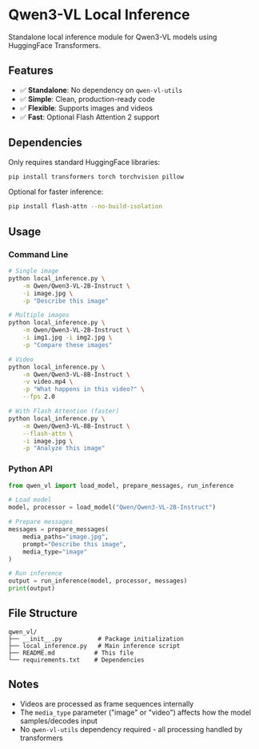 # Qwen3-VL Local Inference

Standalone local inference module for Qwen3-VL models using HuggingFace Transformers.

## Features

- ✅ **Standalone**: No dependency on `qwen-vl-utils`
- ✅ **Simple**: Clean, production-ready code
- ✅ **Flexible**: Supports images and videos
- ✅ **Fast**: Optional Flash Attention 2 support

## Dependencies

Only requires standard HuggingFace libraries:
```bash
pip install transformers torch torchvision pillow
```

Optional for faster inference:
```bash
pip install flash-attn --no-build-isolation
```

## Usage

### Command Line

```bash
# Single image
python local_inference.py \
    -m Qwen/Qwen3-VL-2B-Instruct \
    -i image.jpg \
    -p "Describe this image"

# Multiple images
python local_inference.py \
    -m Qwen/Qwen3-VL-2B-Instruct \
    -i img1.jpg -i img2.jpg \
    -p "Compare these images"

# Video
python local_inference.py \
    -m Qwen/Qwen3-VL-8B-Instruct \
    -v video.mp4 \
    -p "What happens in this video?" \
    --fps 2.0

# With Flash Attention (faster)
python local_inference.py \
    -m Qwen/Qwen3-VL-8B-Instruct \
    --flash-attn \
    -i image.jpg \
    -p "Analyze this image"
```

### Python API

```python
from qwen_vl import load_model, prepare_messages, run_inference

# Load model
model, processor = load_model("Qwen/Qwen3-VL-2B-Instruct")

# Prepare messages
messages = prepare_messages(
    media_paths="image.jpg",
    prompt="Describe this image",
    media_type="image"
)

# Run inference
output = run_inference(model, processor, messages)
print(output)
```

## File Structure

```
qwen_vl/
├── __init__.py          # Package initialization
├── local_inference.py   # Main inference script
├── README.md           # This file
└── requirements.txt    # Dependencies
```

## Notes

- Videos are processed as frame sequences internally
- The `media_type` parameter ("image" or "video") affects how the model samples/decodes input
- No `qwen-vl-utils` dependency required - all processing handled by transformers

